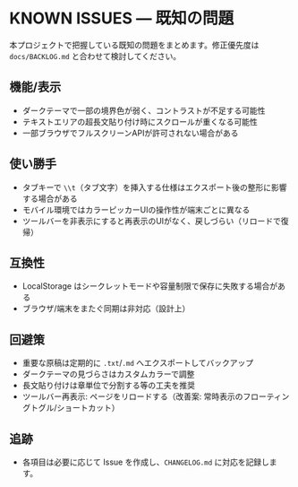 # KNOWN ISSUES — 既知の問題

本プロジェクトで把握している既知の問題をまとめます。修正優先度は `docs/BACKLOG.md` と合わせて検討してください。

## 機能/表示

- ダークテーマで一部の境界色が弱く、コントラストが不足する可能性
- テキストエリアの超長文貼り付け時にスクロールが重くなる可能性
- 一部ブラウザでフルスクリーンAPIが許可されない場合がある

## 使い勝手

- タブキーで `\\t`（タブ文字）を挿入する仕様はエクスポート後の整形に影響する場合がある
- モバイル環境ではカラーピッカーUIの操作性が端末ごとに異なる
- ツールバーを非表示にすると再表示のUIがなく、戻しづらい（リロードで復帰）

## 互換性

- LocalStorage はシークレットモードや容量制限で保存に失敗する場合がある
- ブラウザ/端末をまたぐ同期は非対応（設計上）

## 回避策

- 重要な原稿は定期的に `.txt`/`.md` へエクスポートしてバックアップ
- ダークテーマの見づらさはカスタムカラーで調整
- 長文貼り付けは章単位で分割する等の工夫を推奨
- ツールバー再表示: ページをリロードする（改善案: 常時表示のフローティングトグル/ショートカット）

## 追跡

- 各項目は必要に応じて Issue を作成し、`CHANGELOG.md` に対応を記録します。
